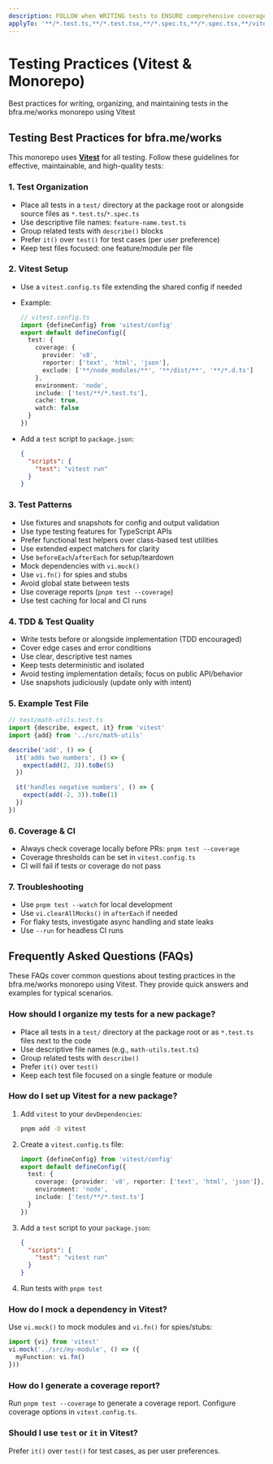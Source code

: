 ```yaml
---
description: FOLLOW when WRITING tests to ENSURE comprehensive coverage
applyTo: '**/*.test.ts,**/*.test.tsx,**/*.spec.ts,**/*.spec.tsx,**/vitest.config.*,**/test/**/*.ts,**/test/**/*.tsx'
---
```

# Testing Practices (Vitest & Monorepo)

Best practices for writing, organizing, and maintaining tests in the bfra.me/works monorepo using Vitest

## Testing Best Practices for bfra.me/works

This monorepo uses [**Vitest**](https://vitest.dev/) for all testing. Follow these guidelines for effective, maintainable, and high-quality tests:

### 1. Test Organization
- Place all tests in a `test/` directory at the package root or alongside source files as `*.test.ts`/`*.spec.ts`
- Use descriptive file names: `feature-name.test.ts`
- Group related tests with `describe()` blocks
- Prefer `it()` over `test()` for test cases (per user preference)
- Keep test files focused: one feature/module per file

### 2. Vitest Setup
- Use a `vitest.config.ts` file extending the shared config if needed
- Example:
  ```typescript
  // vitest.config.ts
  import {defineConfig} from 'vitest/config'
  export default defineConfig({
    test: {
      coverage: {
        provider: 'v8',
        reporter: ['text', 'html', 'json'],
        exclude: ['**/node_modules/**', '**/dist/**', '**/*.d.ts']
      },
      environment: 'node',
      include: ['test/**/*.test.ts'],
      cache: true,
      watch: false
    }
  })
  ```

- Add a `test` script to `package.json`:
  ```json
  {
    "scripts": {
      "test": "vitest run"
    }
  }
  ```

### 3. Test Patterns
- Use fixtures and snapshots for config and output validation
- Use type testing features for TypeScript APIs
- Prefer functional test helpers over class-based test utilities
- Use extended expect matchers for clarity
- Use `beforeEach`/`afterEach` for setup/teardown
- Mock dependencies with `vi.mock()`
- Use `vi.fn()` for spies and stubs
- Avoid global state between tests
- Use coverage reports (`pnpm test --coverage`)
- Use test caching for local and CI runs

### 4. TDD & Test Quality
- Write tests before or alongside implementation (TDD encouraged)
- Cover edge cases and error conditions
- Use clear, descriptive test names
- Keep tests deterministic and isolated
- Avoid testing implementation details; focus on public API/behavior
- Use snapshots judiciously (update only with intent)

### 5. Example Test File
```typescript
// test/math-utils.test.ts
import {describe, expect, it} from 'vitest'
import {add} from '../src/math-utils'

describe('add', () => {
  it('adds two numbers', () => {
    expect(add(2, 3)).toBe(5)
  })

  it('handles negative numbers', () => {
    expect(add(-2, 3)).toBe(1)
  })
})
```

### 6. Coverage & CI
- Always check coverage locally before PRs: `pnpm test --coverage`
- Coverage thresholds can be set in `vitest.config.ts`
- CI will fail if tests or coverage do not pass

### 7. Troubleshooting
- Use `pnpm test --watch` for local development
- Use `vi.clearAllMocks()` in `afterEach` if needed
- For flaky tests, investigate async handling and state leaks
- Use `--run` for headless CI runs

## Frequently Asked Questions (FAQs)

These FAQs cover common questions about testing practices in the bfra.me/works monorepo using Vitest. They provide quick answers and examples for typical scenarios.

### How should I organize my tests for a new package?

- Place all tests in a `test/` directory at the package root or as `*.test.ts` files next to the code
- Use descriptive file names (e.g., `math-utils.test.ts`)
- Group related tests with `describe()`
- Prefer `it()` over `test()`
- Keep each test file focused on a single feature or module

### How do I set up Vitest for a new package?

1. Add `vitest` to your `devDependencies`:
    ```bash
    pnpm add -D vitest
    ```
2. Create a `vitest.config.ts` file:
    ```typescript
    import {defineConfig} from 'vitest/config'
    export default defineConfig({
      test: {
        coverage: {provider: 'v8', reporter: ['text', 'html', 'json']},
        environment: 'node',
        include: ['test/**/*.test.ts']
      }
    })
    ```
3. Add a `test` script to your `package.json`:
    ```json
    {
      "scripts": {
        "test": "vitest run"
      }
    }
    ```
4. Run tests with `pnpm test`

### How do I mock a dependency in Vitest?

Use `vi.mock()` to mock modules and `vi.fn()` for spies/stubs:
```typescript
import {vi} from 'vitest'
vi.mock('../src/my-module', () => ({
  myFunction: vi.fn()
}))
```

### How do I generate a coverage report?

Run `pnpm test --coverage` to generate a coverage report. Configure coverage options in `vitest.config.ts`.

### Should I use `test` or `it` in Vitest?

Prefer `it()` over `test()` for test cases, as per user preferences.
